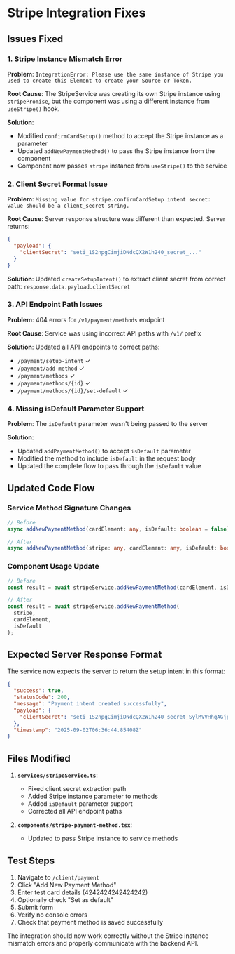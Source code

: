 # Stripe Integration Fixes

## Issues Fixed

### 1. **Stripe Instance Mismatch Error**

**Problem**: `IntegrationError: Please use the same instance of Stripe you used to create this Element to create your Source or Token.`

**Root Cause**: The StripeService was creating its own Stripe instance using `stripePromise`, but the component was using a different instance from `useStripe()` hook.

**Solution**:

- Modified `confirmCardSetup()` method to accept the Stripe instance as a parameter
- Updated `addNewPaymentMethod()` to pass the Stripe instance from the component
- Component now passes `stripe` instance from `useStripe()` to the service

### 2. **Client Secret Format Issue**

**Problem**: `Missing value for stripe.confirmCardSetup intent secret: value should be a client_secret string.`

**Root Cause**: Server response structure was different than expected. Server returns:

```json
{
  "payload": {
    "clientSecret": "seti_1S2npgCimjiDNdcQX2W1h240_secret_..."
  }
}
```

**Solution**: Updated `createSetupIntent()` to extract client secret from correct path: `response.data.payload.clientSecret`

### 3. **API Endpoint Path Issues**

**Problem**: 404 errors for `/v1/payment/methods` endpoint

**Root Cause**: Service was using incorrect API paths with `/v1/` prefix

**Solution**: Updated all API endpoints to correct paths:

- `/payment/setup-intent` ✓
- `/payment/add-method` ✓
- `/payment/methods` ✓
- `/payment/methods/{id}` ✓
- `/payment/methods/{id}/set-default` ✓

### 4. **Missing isDefault Parameter Support**

**Problem**: The `isDefault` parameter wasn't being passed to the server

**Solution**:

- Updated `addPaymentMethod()` to accept `isDefault` parameter
- Modified the method to include `isDefault` in the request body
- Updated the complete flow to pass through the `isDefault` value

## Updated Code Flow

### Service Method Signature Changes

```typescript
// Before
async addNewPaymentMethod(cardElement: any, isDefault: boolean = false)

// After
async addNewPaymentMethod(stripe: any, cardElement: any, isDefault: boolean = false)
```

### Component Usage Update

```typescript
// Before
const result = await stripeService.addNewPaymentMethod(cardElement, isDefault);

// After
const result = await stripeService.addNewPaymentMethod(
  stripe,
  cardElement,
  isDefault
);
```

## Expected Server Response Format

The service now expects the server to return the setup intent in this format:

```json
{
  "success": true,
  "statusCode": 200,
  "message": "Payment intent created successfully",
  "payload": {
    "clientSecret": "seti_1S2npgCimjiDNdcQX2W1h240_secret_SylMVVHhqAGjprRq2KRrHrObQhTNrkR"
  },
  "timestamp": "2025-09-02T06:36:44.85408Z"
}
```

## Files Modified

1. **`services/stripeService.ts`**:

   - Fixed client secret extraction path
   - Added Stripe instance parameter to methods
   - Added `isDefault` parameter support
   - Corrected all API endpoint paths

2. **`components/stripe-payment-method.tsx`**:
   - Updated to pass Stripe instance to service methods

## Test Steps

1. Navigate to `/client/payment`
2. Click "Add New Payment Method"
3. Enter test card details (4242424242424242)
4. Optionally check "Set as default"
5. Submit form
6. Verify no console errors
7. Check that payment method is saved successfully

The integration should now work correctly without the Stripe instance mismatch errors and properly communicate with the backend API.

